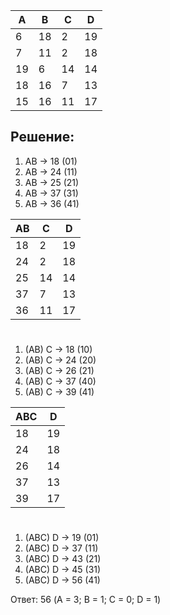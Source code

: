 
| A   | B   | C   | D   |
|-----|-----|-----|-----|
| 6   | 18  | 2   | 19  |
| 7   | 11  | 2   | 18  |
| 19  | 6   | 14  | 14  |
| 18  | 16  | 7   | 13  |
| 15  | 16  | 11  | 17  |


## Решение:
 1. AB -> 18 (01)
 2. AB -> 24 (11)
 3. AB -> 25 (21)
 4. AB -> 37 (31)
 5. AB -> 36 (41)

| AB | C   | D   |
|----|-----|-----|
| 18 | 2   | 19  |
| 24 | 2   | 18  |
| 25 | 14  | 14  |
| 37 | 7   | 13  |
| 36 | 11  | 17  |

 #
 1. (AB) C -> 18 (10)
 2. (AB) C -> 24 (20)
 3. (AB) C -> 26 (21)
 4. (AB) C -> 37 (40)
 5. (AB) C -> 39 (41)

| ABC | D   |
|-----|-----|
| 18  | 19  |
| 24  | 18  |
| 26  | 14  |
| 37  | 13  |
| 39  | 17  |

#
 1. (ABC) D -> 19 (01)
 2. (ABC) D -> 37 (11)
 3. (ABC) D -> 43 (21)
 4. (ABC) D -> 45 (31)
 5. (ABC) D -> 56 (41)

Ответ: 56 (A = 3; B = 1; C = 0; D = 1)